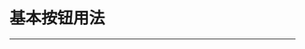 # 基本按钮用法
---

<Common-Democode title="基本用法" description="基本按钮用法">
  <button-button></button-button>
  <highlight-code slot="codeText" lang="vue">
    <template>
      <div class="demo-button">
        <div>
          <bg-button>默认按钮</bg-button>
          <bg-button type="primary">主要按钮</bg-button>
          <bg-button type="success">成功按钮</bg-button>
          <bg-button type="info">信息按钮</bg-button>
          <bg-button type="warning">警告按钮</bg-button>
          <bg-button type="danger">危险按钮</bg-button>
        </div>
      </div>
    </template>
  </highlight-code>
</Common-Democode>

<!-- | Tables        | Are           | Cool  |
| ------------- |:-------------:| -----:|
| col 3 is      | right-aligned | $1600 |
| col 2 is      | centered      |   $12 |
| zebra stripes | are neat      |    $1 | -->